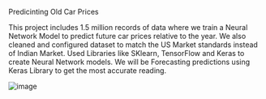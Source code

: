 Predicinting Old Car Prices

This project includes 1.5 million records of data where we train a Neural Network Model to predict
future car prices relative to the year. We also cleaned and configured dataset to match the US 
Market standards instead of Indian Market.  Used Libraries like SKlearn, TensorFlow and Keras to 
create Neural Network models. We will be Forecasting predictions using Keras Library to get the 
most accurate reading.

![image](https://github.com/AlexeyAulov/predicting-old-car-prices/assets/73656348/6c05e80d-2d8f-481e-a014-28195d928690)
